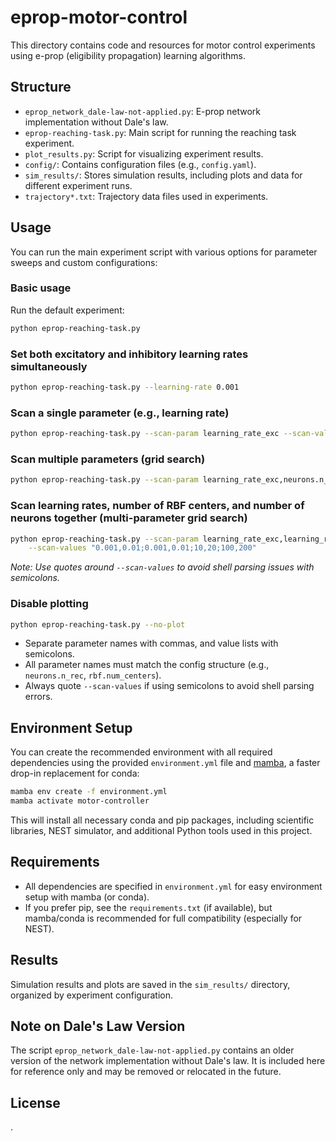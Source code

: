# eprop-motor-control

This directory contains code and resources for motor control experiments using e-prop (eligibility propagation) learning algorithms.

## Structure
- `eprop_network_dale-law-not-applied.py`: E-prop network implementation without Dale's law.
- `eprop-reaching-task.py`: Main script for running the reaching task experiment.
- `plot_results.py`: Script for visualizing experiment results.
- `config/`: Contains configuration files (e.g., `config.yaml`).
- `sim_results/`: Stores simulation results, including plots and data for different experiment runs.
- `trajectory*.txt`: Trajectory data files used in experiments.

## Usage

You can run the main experiment script with various options for parameter sweeps and custom configurations:

### Basic usage
Run the default experiment:
```bash
python eprop-reaching-task.py
```

### Set both excitatory and inhibitory learning rates simultaneously
```bash
python eprop-reaching-task.py --learning-rate 0.001
```

### Scan a single parameter (e.g., learning rate)
```bash
python eprop-reaching-task.py --scan-param learning_rate_exc --scan-values 0.001,0.01,0.1
```

### Scan multiple parameters (grid search)
```bash
python eprop-reaching-task.py --scan-param learning_rate_exc,neurons.n_rec --scan-values "0.001,0.01;100,200"
```

### Scan learning rates, number of RBF centers, and number of neurons together (multi-parameter grid search)
```bash
python eprop-reaching-task.py --scan-param learning_rate_exc,learning_rate_inh,rbf.num_centers,neurons.n_rec \
    --scan-values "0.001,0.01;0.001,0.01;10,20;100,200"
```
_Note: Use quotes around `--scan-values` to avoid shell parsing issues with semicolons._

### Disable plotting
```bash
python eprop-reaching-task.py --no-plot
```

- Separate parameter names with commas, and value lists with semicolons.
- All parameter names must match the config structure (e.g., `neurons.n_rec`, `rbf.num_centers`).
- Always quote `--scan-values` if using semicolons to avoid shell parsing errors.

## Environment Setup

You can create the recommended environment with all required dependencies using the provided `environment.yml` file and [mamba](https://mamba.readthedocs.io/en/latest/), a faster drop-in replacement for conda:

```bash
mamba env create -f environment.yml
mamba activate motor-controller
```

This will install all necessary conda and pip packages, including scientific libraries, NEST simulator, and additional Python tools used in this project.

## Requirements

- All dependencies are specified in `environment.yml` for easy environment setup with mamba (or conda).
- If you prefer pip, see the `requirements.txt` (if available), but mamba/conda is recommended for full compatibility (especially for NEST).

## Results
Simulation results and plots are saved in the `sim_results/` directory, organized by experiment configuration.

## Note on Dale's Law Version

The script `eprop_network_dale-law-not-applied.py` contains an older version of the network implementation without Dale's law. It is included here for reference only and may be removed or relocated in the future.

## License
<Specify your license here>.
